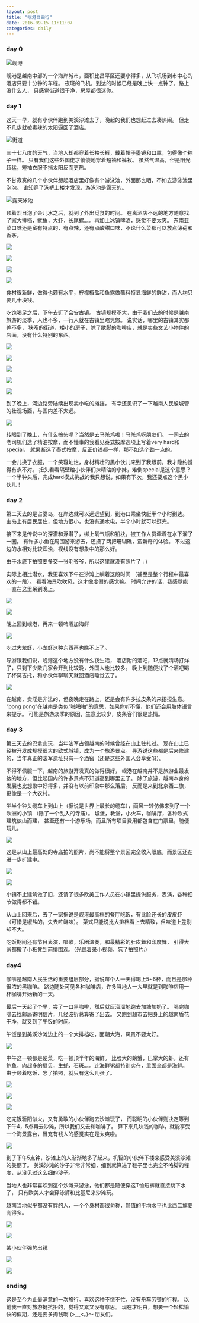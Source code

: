 ```yaml
---
layout: post
title: "岘港自由行"
date: 2016-09-15 11:11:07
categories: daily
---
```


### day 0

![岘港](/images/about-Da-Nang-1.png)

岘港是越南中部的一个海岸城市，面积比昌平区还要小得多，从飞机场到市中心的酒店只要十分钟的车程。
夜班的飞机，到达的时候已经是晚上快一点钟了，路上没什么人，
只感觉街道很干净，房屋都很迷你。

### day 1

这天一早，就有小伙伴跑到美溪沙滩去了，晚起的我们也想赶过去凑热闹。
但走不几步就被毒辣的太阳逼回了酒店。

![街道](/images/about-Da-Nang-2.jpg)

三十七八度的天气，当地人却都穿着长袖长裤，戴着帽子墨镜和口罩，包得像个粽子一样。
只有我们这些外国佬才傻傻地穿着短袖和裤衩。
虽然气温高，但是阳光超猛，短袖衣服不挡太阳反而更热。

不甘寂寞的几个小伙伴想起酒店里好像有个游泳池，外面那么晒，不如去游泳池里泡泡。
谁知穿了泳裤上楼才发现，游泳池是露天的。

![露天泳池](/images/about-Da-Nang-3.jpg)

顶着烈日泡了会儿水之后，就到了外出觅食的时间。
在离酒店不远的地方随意找了家大排档，鱿鱼，大虾，长尾螺。。。再加上冰镇啤酒，感觉不要太爽。
东南亚菜口味还是蛮有特点的，有点辣，还有点酸甜口味，不论什么菜都可以放点薄荷和香茅。

![](/images/about-Da-Nang-4.jpg)

![](/images/about-Da-Nang-5.jpg)

![](/images/about-Da-Nang-6.jpg)

![](/images/about-Da-Nang-7.jpg)

食材很新鲜，做得也颇有水平，柠檬椒盐和鱼露做蘸料特显海鲜的鲜甜，而人均只要几十块钱。

吃饱喝足之后，下午去逛了会安古镇。
古镇规模不大，由于我们去的时候是越南旅游的淡季，人也不多，一行人就在古镇里瞎晃悠。
说实话，哪里的古镇其实都差不多，
狭窄的街道，矮小的房子，除了歇脚的咖啡店，就是卖些文艺小物件的店面，没有什么特别的东西。

![](/images/about-Da-Nang-8.jpg)

![](/images/about-Da-Nang-9.jpg)

![](/images/about-Da-Nang-10.jpg)

![](/images/about-Da-Nang-11.jpg)

![](/images/about-Da-Nang-12.jpg)

到了晚上，河边路旁陆续出现卖小吃的摊挡，
有幸还见识了一下越南人民躲城管的壮观场面，与国内差不太远。

![](/images/about-Da-Nang-13.jpg)

转眼到了晚上，有什么搞头呢？当然是去马杀鸡啦！马杀鸡呀朋友们。
一同去的老司机们选了精油按摩，而不懂事的我看见泰式按摩选项上写着very hard和special，
就果断选了泰式按摩，反正价钱都一样，那不如选个劲一点的。

一会儿换了衣服，一个笑容灿烂，身材精壮的黑小伙儿来到了我跟前，我才隐约觉得有点不对。
扭头看看隔壁给小伙伴们抹精油的小妹，难倒special是这个意思？
一个半钟头后，完成hard模式挑战的我只想说，如果有下次，我还要点这个黑小伙儿！

### day 2

第二天去的是占婆岛，在岸边就可以远远望到，到港口乘坐快艇半个小时到达。
主岛上有居民居住，但地方很小，也没有通水电，半个小时就可以逛完。

接下来是传说中的深潜和浮潜了，绑上氧气瓶和铅块，被工作人员牵着在水下溜了一圈。
有许多小鱼在周围游来游去，还摸了两把珊瑚礁，蛮新奇的体验。
不过这边的水相对比较浑浊，视线没有想象中的那么好。

由于水底下拍照要多交一张毛爷爷，所以这里就没有照片了 : )

实际上相比潜水，我更喜欢下午在沙滩上躺着这段时间
（甚至是整个行程中最喜欢的一段）。
看看海景吹吹风，这才像度假的感觉嘛。
时间允许的话，我感觉能一直在这里呆到晚上。

![](/images/about-Da-Nang-14.jpg)

![](/images/about-Da-Nang-15.jpg)

晚上回到岘港，再来一顿啤酒加海鲜

![](/images/about-Da-Nang-16.jpg)

吃过大龙虾，小龙虾这种东西再也瞧不上了。

导游跟我们说，岘港这个地方没有什么夜生活，
酒店附的酒吧，12点就清场打烊了，只剩下少数几家会开到比较晚，外国人也比较多。
晚上到随便找了个酒吧喝了杯莫吉托，和小伙伴聊聊天就回酒店睡觉去了。

![](/images/about-Da-Nang-17.jpg)

在越南，卖淫是非法的，但夜晚走在路上，还是会有许多拉皮条的来招揽生意。
“pong pong”在越南是类似“啪啪啪”的意思，如果你听不懂，他们还会用肢体语言来提示。
可能是旅游淡季的原因，生意比较少，皮条客们很是热情。

### day 3

第三天去的巴拿山玩，当年法军占领越南的时候曾经在山上驻扎过。
现在山上已经被开发成规模很大的欧式城镇，成为一个旅游景点。
导游说这些都是后来修建的，当年真正的法军遗址只有一个酒窖（还是这些外国人会享受呀）。

不得不佩服一下，越南的旅游开发真的做得很好，
岘港在越南并不是旅游业最发达的地方，但比起国内的许多景点不知道高到哪里去了。
除了旅游，越南本身的发展也比想象中好得多，并没有以前印象中那么落后。
反而是来到北京西二旗，更像是一个大农村。

坐半个钟头缆车上到山上（据说是世界上最长的缆车），画风一转仿佛来到了一个欧洲的小镇
（除了一个乱入的寺庙）。
城堡，教堂，小火车，咖啡厅，各种欧式建筑依山而建，
甚至还有一个游乐场，而且所有项目费用都包含在门票里，随便玩儿。

![](/images/about-Da-Nang-18.jpg)

这是从山上最高处的寺庙拍的照片，尚不能将整个景区完全收入眼底，而景区还在进一步扩建中。

![](/images/about-Da-Nang-19.jpg)

![](/images/about-Da-Nang-20.jpg)

小镇不止建筑做了旧，还请了很多欧美工作人员在小镇里提供服务，表演，各种细节做得都不错。

从山上回来后，去了一家据说是岘港最高档的餐厅吃饭，有比脸还长的皮皮虾
（可惜是椒盐的，失去咗鲜味）。
菜式只能说比大排档看上去精致，但味道上差别却不大。

吃饭期间还有节目表演，唱歌，乐团演奏，和最精彩的肚皮舞和印度舞，
引得大家都搬了小板凳到前排围观。（光顾着录小视频，忘了拍照片:）

### day4

咖啡是越南人民生活的重要组层部分，据说每个人一天得喝上5~6杯，而且是那种很浓的黑咖啡。
路边随处可见各种咖啡店，许多当地人一大早就是到咖啡店用一杯咖啡开始新的一天。

最后一天起了个早，尝了一口黑咖啡，然后就灰溜溜地跑去加糖加奶了。
喝完咖啡去找邮局寄明信片，几经波折总算寄了出去。
又跑到超市去把身上的越南盾花干净，就又到了午饭的时间。

午饭是到美溪沙滩边上的一个大排档吃，面朝大海，风景不要太好。

![](/images/about-Da-Nang-21.jpg)

中午这一顿都是硬菜，吃一顿顶半年的海鲜。
比脸大的螃蟹，巴掌大的虾，还有鲍鱼，肉超多的扇贝，生蚝，石斑。。。连海鲜粥都特别实在，里面全都是海鲜。
由于顾着吃饭，忘了拍照，就只有这么几张了。

![](/images/about-Da-Nang-22.jpg)

![](/images/about-Da-Nang-23.jpg)

![](/images/about-Da-Nang-24.jpg)

吃完饭骄阳似火，又有勇敢的小伙伴跑去沙滩玩了，
而聪明的小伙伴则决定等到下午4，5点再去沙滩，所以我们又去和咖啡了。
算下来几块钱的咖啡，就能享受一个海景露台，冒充有钱人的感觉实在是太爽啦。

![](/images/about-Da-Nang-25.jpg)

到了下午5点钟，沙滩上的人渐渐地多了起来，机智的小伙伴下楼来感受美溪沙滩的美丽了。
美溪沙滩的沙子非常非常细，细到就算进了鞋子里也完全不咯脚的程度，从没见过这么细的沙子。

当地人也非常喜欢到这个沙滩来游泳，他们都是随便穿这T恤短裤就直接跳下水了，
只有欧美人才会穿泳裤和比基尼来沙滩玩。

越南当地似乎都没有胖的人，一个个身材都很匀称，颜值的平均水平也比西二旗要高得多。

![](/images/about-Da-Nang-26.jpg)

![](/images/about-Da-Nang-27.jpg)

某小伙伴强势出镜

![](/images/about-Da-Nang-28.jpg)


![](/images/about-Da-Nang-29.jpg)

### ending

这是至今为止最满意的一次旅行。喜欢这种不慌不忙，没有舟车劳顿的行程。
以前我一直对旅游挺抗拒的，觉得又累又没有意思。
现在才明白，想要一个轻松愉快的假期，还是要多掏钱啊 (>﹏<。)～ 朋友们。
